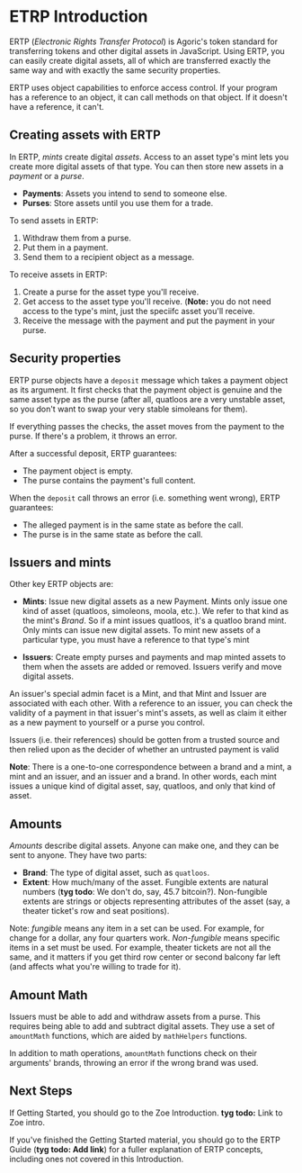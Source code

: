 # ETRP Introduction

ERTP (*Electronic Rights Transfer Protocol*) is Agoric's token
standard for transferring tokens and other digital assets in
JavaScript. Using ERTP, you can easily create digital assets,
all of which are transferred exactly the same way and with exactly the
same security properties. 

ERTP uses object capabilities to enforce access control. If your
program has a reference to an object, it can call methods on that
object. If it doesn't have a reference, it can't. 

## Creating assets with ERTP

In ERTP, *mints* create digital *assets*. Access to an asset type's
mint lets you create more digital assets of that type. You can then
store new assets in a *payment* or a *purse*. 
- **Payments**: Assets you intend to send to someone else.
- **Purses**: Store assets until you use them for a trade.

To send assets in ERTP:
1. Withdraw them from a purse.
2. Put them in a payment.
3. Send them to a recipient object as a message.

To receive assets in ERTP:
1. Create a purse for the asset type you'll receive.
2. Get access to the asset type you'll receive. (**Note:** you
do not need access to the type's mint, just the speciifc asset you'll 
receive. 
3. Receive the message with the payment and put the payment in
your purse.

## Security properties

ERTP purse objects have a `deposit` message which takes a payment
object as its argument. It first checks that the payment object is
genuine and the same asset type as the purse (after all,
quatloos are a very unstable asset, so you don't want to swap your
very stable simoleans for them). 

If everything passes the checks, the asset moves from the payment to
the purse. If there's a problem, it throws an error.

After a successful deposit, ERTP guarantees:
- The payment object is empty.
- The purse contains the payment's full content.

When the `deposit` call throws an error (i.e. something went wrong),
ERTP guarantees: 
- The alleged payment is in the same state as before the call.
- The purse is in the same state as before the call.

## Issuers and mints

Other key ERTP objects are:

- **Mints**: Issue new digital assets as a new Payment. Mints only
issue one kind of asset (quatloos, simoleons, moola, etc.). We refer to
that kind as the mint's *Brand*. So if a mint issues quatloos, it's a
quatloo brand mint.  Only mints can issue new digital assets. To mint
new assets of a particular type, you must have a reference to that
type's mint 

- **Issuers**: Create empty purses and payments and map minted
 assets to them when the assets are added or removed. 
 Issuers verify and move digital assets.

An issuer's special admin facet is a Mint, and that Mint and Issuer are
 associated with each other. With a reference to an issuer, you can
 check the validity of a payment in that issuer's mint's assets, as
 well as claim it either as a new payment to yourself or a purse you
 control. 

Issuers (i.e. their references) should be gotten from a trusted source
and then relied upon as the decider of whether an untrusted payment is
valid  

**Note**: There is a one-to-one correspondence between a brand and a
  mint, a mint and an issuer, and an issuer and a brand. In other
  words, each mint issues a unique kind of digital asset, say,
  quatloos, and only that kind of asset.

## Amounts

*Amounts* describe digital assets. Anyone can make one, and they can
 be sent to anyone. They have two parts:
- **Brand**: The type of digital asset, such as `quatloos`.
- **Extent**: How much/many of the asset. Fungible extents are natural
  numbers (**tyg todo**: We don't do, say, 45.7
  bitcoin?). Non-fungible extents are strings or objects representing
  attributes of the asset (say, a theater ticket's row and seat positions).

Note: *fungible* means any item in a set can be used. For example, for 
change for a dollar, any four quarters work. *Non-fungible* means
specific items in a set must be used. For  example, theater tickets
are not all the same, and it matters if you get third row center or
second balcony far left  (and affects what you're willing to trade for
it). 

## Amount Math

Issuers must be able to add and withdraw assets from a purse. This
requires being able to add and subtract digital assets. They use a set
of `amountMath` functions, which are aided by `mathHelpers` functions.

In addition to math operations, `amountMath` functions check on their
arguments' brands, throwing an error if the wrong brand was used.

## Next Steps

If Getting Started, you should go to the Zoe Introduction. **tyg
todo:** Link to Zoe intro.

If you've finished the Getting Started material, you should go to the
ERTP Guide (**tyg todo: Add link**) for a fuller explanation of ERTP
concepts, including ones not covered in this Introduction. 
